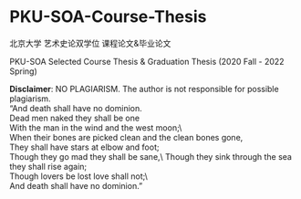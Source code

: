 # PKU-SOA-Course-Thesis
北京大学 艺术史论双学位 课程论文&amp;毕业论文 

PKU-SOA Selected Course Thesis &amp; Graduation Thesis (2020 Fall - 2022 Spring)

**Disclaimer**: NO PLAGIARISM. The author is not responsible for possible plagiarism.
<br/>
“And death shall have no dominion.\
Dead men naked they shall be one\
With the man in the wind and the west moon;\   
When their bones are picked clean and the clean bones gone,\
They shall have stars at elbow and foot;\
Though they go mad they shall be sane,\ 
Though they sink through the sea they shall rise again;\
Though lovers be lost love shall not;\  
And death shall have no dominion.”  
